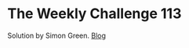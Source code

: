 # The Weekly Challenge 113

Solution by Simon Green. [Blog](https://dev.to/simongreennet/weekly-challenge-113-4g2d)
